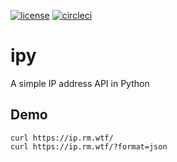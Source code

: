 [![license](https://img.shields.io/github/license/mashape/apistatus.svg)]()
[![circleci](https://circleci.com/gh/rmcintosh/ipy.svg?style=shield&circle-token=:circle-token)](https://circleci.com/gh/rmcintosh/ipy)

# ipy
A simple IP address API in Python

## Demo
```curl https://ip.rm.wtf/```  
```curl https://ip.rm.wtf/?format=json```
